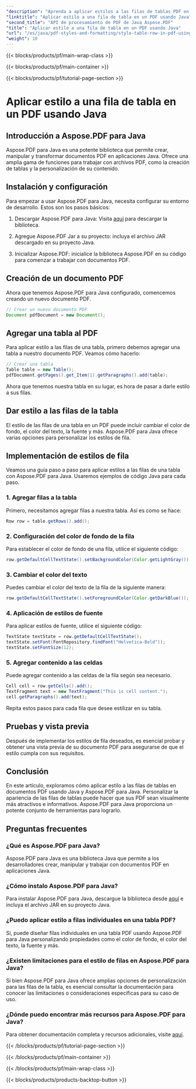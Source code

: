 ```yaml
---
"description": "Aprenda a aplicar estilos a las filas de tablas PDF en Java con Aspose.PDF para Java. Personalice colores, añada bordes y mucho más con esta guía completa."
"linktitle": "Aplicar estilo a una fila de tabla en un PDF usando Java"
"second_title": "API de procesamiento de PDF de Java Aspose.PDF"
"title": "Aplicar estilo a una fila de tabla en un PDF usando Java"
"url": "/es/java/pdf-styles-and-formatting/style-table-row-in-pdf-using-java/"
"weight": 10
---
```


{{< blocks/products/pf/main-wrap-class >}}

{{< blocks/products/pf/main-container >}}

{{< blocks/products/pf/tutorial-page-section >}}

# Aplicar estilo a una fila de tabla en un PDF usando Java


## Introducción a Aspose.PDF para Java

Aspose.PDF para Java es una potente biblioteca que permite crear, manipular y transformar documentos PDF en aplicaciones Java. Ofrece una amplia gama de funciones para trabajar con archivos PDF, como la creación de tablas y la personalización de su contenido.

## Instalación y configuración

Para empezar a usar Aspose.PDF para Java, necesita configurar su entorno de desarrollo. Estos son los pasos básicos:

1. Descargar Aspose.PDF para Java: Visita [aquí](https://releases.aspose.com/pdf/java/) para descargar la biblioteca.

2. Agregue Aspose.PDF Jar a su proyecto: incluya el archivo JAR descargado en su proyecto Java.

3. Inicializar Aspose.PDF: inicialice la biblioteca Aspose.PDF en su código para comenzar a trabajar con documentos PDF.

## Creación de un documento PDF

Ahora que tenemos Aspose.PDF para Java configurado, comencemos creando un nuevo documento PDF.

```java
// Crear un nuevo documento PDF
Document pdfDocument = new Document();
```

## Agregar una tabla al PDF

Para aplicar estilo a las filas de una tabla, primero debemos agregar una tabla a nuestro documento PDF. Veamos cómo hacerlo:

```java
// Crear una tabla
Table table = new Table();
pdfDocument.getPages().get_Item(1).getParagraphs().add(table);
```

Ahora que tenemos nuestra tabla en su lugar, es hora de pasar a darle estilo a sus filas.

## Dar estilo a las filas de la tabla

El estilo de las filas de una tabla en un PDF puede incluir cambiar el color de fondo, el color del texto, la fuente y más. Aspose.PDF para Java ofrece varias opciones para personalizar los estilos de fila.

## Implementación de estilos de fila

Veamos una guía paso a paso para aplicar estilos a las filas de una tabla con Aspose.PDF para Java. Usaremos ejemplos de código Java para cada paso.

### 1. Agregar filas a la tabla

Primero, necesitamos agregar filas a nuestra tabla. Así es como se hace:

```java
Row row = table.getRows().add();
```

### 2. Configuración del color de fondo de la fila

Para establecer el color de fondo de una fila, utilice el siguiente código:

```java
row.getDefaultCellTextState().setBackgroundColor(Color.getLightGray());
```

### 3. Cambiar el color del texto

Puedes cambiar el color del texto de la fila de la siguiente manera:

```java
row.getDefaultCellTextState().setForegroundColor(Color.getDarkBlue());
```

### 4. Aplicación de estilos de fuente

Para aplicar estilos de fuente, utilice el siguiente código:

```java
TextState textState = row.getDefaultCellTextState();
textState.setFont(FontRepository.findFont("Helvetica-Bold"));
textState.setFontSize(12);
```

### 5. Agregar contenido a las celdas

Puede agregar contenido a las celdas de la fila según sea necesario.

```java
Cell cell = row.getCells().add();
TextFragment text = new TextFragment("This is cell content.");
cell.getParagraphs().add(text);
```

Repita estos pasos para cada fila que desee estilizar en su tabla.

## Pruebas y vista previa

Después de implementar los estilos de fila deseados, es esencial probar y obtener una vista previa de su documento PDF para asegurarse de que el estilo cumpla con sus requisitos.

## Conclusión

En este artículo, exploramos cómo aplicar estilo a las filas de tablas en documentos PDF usando Java y Aspose.PDF para Java. Personalizar la apariencia de las filas de tablas puede hacer que sus PDF sean visualmente más atractivos e informativos. Aspose.PDF para Java proporciona un potente conjunto de herramientas para lograrlo.

## Preguntas frecuentes

### ¿Qué es Aspose.PDF para Java?

Aspose.PDF para Java es una biblioteca Java que permite a los desarrolladores crear, manipular y trabajar con documentos PDF en aplicaciones Java.

### ¿Cómo instalo Aspose.PDF para Java?

Para instalar Aspose.PDF para Java, descargue la biblioteca desde [aquí](https://releases.aspose.com/pdf/java/) e incluya el archivo JAR en su proyecto Java.

### ¿Puedo aplicar estilo a filas individuales en una tabla PDF?

Sí, puede diseñar filas individuales en una tabla PDF usando Aspose.PDF para Java personalizando propiedades como el color de fondo, el color del texto, la fuente y más.

### ¿Existen limitaciones para el estilo de filas en Aspose.PDF para Java?

Si bien Aspose.PDF para Java ofrece amplias opciones de personalización para las filas de la tabla, es esencial consultar la documentación para conocer las limitaciones o consideraciones específicas para su caso de uso.

### ¿Dónde puedo encontrar más recursos para Aspose.PDF para Java?

Para obtener documentación completa y recursos adicionales, visite [aquí](https://reference.aspose.com/pdf/java/).

{{< /blocks/products/pf/tutorial-page-section >}}

{{< /blocks/products/pf/main-container >}}

{{< /blocks/products/pf/main-wrap-class >}}

{{< blocks/products/products-backtop-button >}}